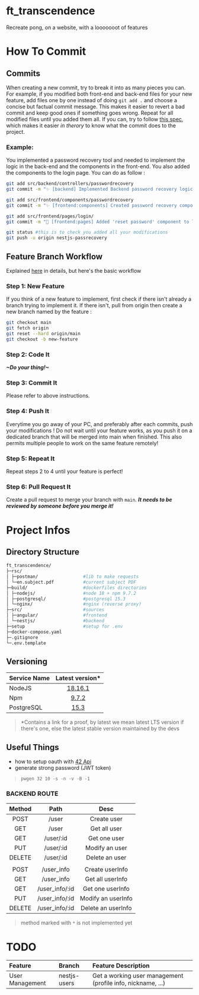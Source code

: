 # ft_transcendence
Recreate pong, on a website, with a looooooot of features

# How To Commit
## Commits
When creating a new commit, try to break it into as many pieces you can. For example, if you modified both front-end and back-end files for your new feature, add files one by one instead of doing `git add .` and choose a concise but factual commit message. This makes it easier to revert a bad commit and keep good ones if something goes wrong. Repeat for all modified files until you added them all.
If you can, try to follow [this spec](https://gitmoji.dev/specification), which makes it easier *in therory* to know what the commit does to the project.
### Example:
You implemented a password recovery tool and needed to implement the logic in the back-end and the components in the front-end. You also added the components to the login page. You can do as follow :
```bash
git add src/backend/controllers/passwordrecovery
git commit -m "✨ [backend] Implemented Backend password recovery logic"

git add src/frontend/components/passwordrecovery
git commit -m "✨ [frontend:components] Created password recovery components for frontend"

git add src/frontend/pages/login/
git commit -m "💄 [frontend:pages] Added 'reset password' component to login page"

git status #this is to check you added all your modifications
git push -u origin nestjs-passrecovery
```
## Feature Branch Workflow
Explained [here](https://www.atlassian.com/git/tutorials/comparing-workflows/feature-branch-workflow) in details, but here's the basic workflow
### Step 1: New Feature
If you think of a new feature to implement, first check if there isn't already a branch trying to implement it. If there isn't, pull from origin then create a new branch named by the feature :
```bash
git checkout main
git fetch origin
git reset --hard origin/main
git checkout -b new-feature
```
### Step 2: Code It
***\~Do your thing!\~***
### Step 3: Commit It
Please refer to above instructions.
### Step 4: Push It
Everytime you go away of your PC, and preferably after each commits, push your modifications ! Do not wait until your feature works, as you push it on a dedicated branch that will be merged into main when finished. This also permits multiple people to work on the same feature remotely!
### Step 5: Repeat It
Repeat steps 2 to 4 until your feature is perfect!
### Step 6: Pull Request It
Create a pull request to merge your branch with `main`. ***It needs to be reviewed by someone before you merge it!***
# Project Infos

## Directory Structure
```bash
ft_transcendence/
├─rsc/
│ ├─postman/                 #lib to make requests
│ └─en.subject.pdf           #current subject PDF
├─build/                     #dockerfiles directories
│ ├─nodejs/                  #node 18 + npm 9.7.2
│ ├─postgresql/              #postgresql 15.3
│ └─nginx/                   #nginx (reverse proxy)
├─src/                       #sources
│ ├─angular/                 #frontend
│ └─nestjs/                  #backend
├─setup                      #setup for .env
├─docker-compose.yaml
├─.gitignore
└─.env.template
```

## Versioning

|Service Name|Latest version*                                                  |
|:-----------|:---------------------------------------------------------------:|
|NodeJS      |[18.16.1](https://nodejs.dev/en/about/releases/)                 |
|Npm         |[9.7.2](https://www.npmjs.com/package/npm)                       |
|PostgreSQL  |[15.3](https://www.postgresql.org/support/versioning/)           |

> \*Contains a link for a proof,
> by latest we mean latest LTS version if there's one, else the latest stable version maintained by the devs

## Useful Things

- how to setup oauth with [42 Api](https://api.intra.42.fr/apidoc/guides/web_application_flow)
- generate strong password (JWT token)
> `pwgen 32 10 -s -n -v -B -1`

### BACKEND ROUTE

|Method   |Path                      | Desc             |
|:-------:|:------------------------:|:----------------:|
| POST    | /user                    | Create user      |
| GET     | /user                    | Get all user     |
| GET     | /user/:id                | Get one user     |
| PUT     | /user/:id                | Modify an user   |
| DELETE  | /user/:id                | Delete an user   |
||||
| POST    | /user_info               | Create userInfo      |
| GET     | /user_info               | Get all userInfo     |
| GET     | /user_info/:id           | Get one userInfo     |
| PUT     | /user_info/:id           | Modify an userInfo   |
| DELETE  | /user_info/:id           | Delete an userInfo   |

> method marked with `*` is not implemented yet

# TODO
|Feature|Branch|Feature Description|
|:------|:-----|:------------------|
|User Management|nestjs-users|Get a working user management (profile info, nickname, ...)
